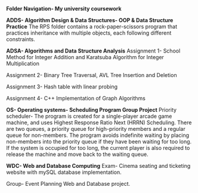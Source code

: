 **Folder Navigation- My university coursework**


**ADDS-  Algorithm Design & Data Structures- OOP & Data Structure Practice**
The RPS folder contains a rock-paper-scissors program that practices inheritance with multiple objects, each following different constraints.


**ADSA- Algorithms and Data Structure Analysis**
Assignment 1- School Method for Integer Addition and Karatsuba Algorithm for Integer Multiplication

Assignment 2- Binary Tree Traversal, AVL Tree Insertion and Deletion

Assignment 3- Hash table with linear probing

Assignment 4- C++ Implementation of Graph Algorithms


**OS- Operating systems- Scheduling Program Group Project**
Priority scheduler- The program is created for a single-player arcade game machine, and uses Highest Response Ratio Next (HRRN) Scheduling. 
There are two queues, a priority queue for high-priority members and a regular queue for non-members. 
The program avoids indefinite waiting by placing non-members into the priority queue if they have been waiting for too long. 
If the system is occupied for too long, the current player is also required to release the machine and move back to the waiting queue.


**WDC- Web and Database Computing**
Exam- Cinema seating and ticketing website with mySQL database implementation.

Group- Event Planning Web and Database project.
